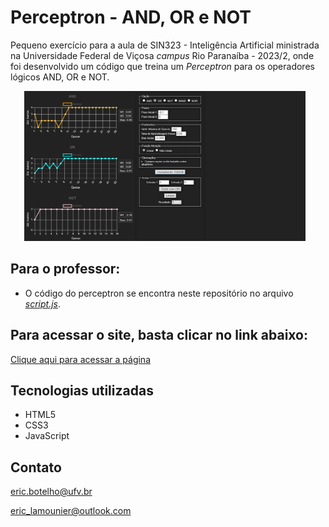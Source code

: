 # Perceptron - AND, OR e NOT

Pequeno exercício para a aula de SIN323 - Inteligência Artificial ministrada na Universidade Federal de Viçosa <i>campus</i> Rio Paranaíba - 2023/2, onde foi desenvolvido um código que treina um <i>Perceptron</i> para os operadores lógicos AND, OR e NOT.

<div align="center">
    <img style="height: 240px; object-fit: cover; margin-right: 10px;" src="git/preview.png" alt="notebook preview">
</div>

## Para o professor:
- O código do perceptron se encontra neste repositório no arquivo <i><u>[script.js](https://github.com/EricLamounier/Perceptron/blob/main/script.js)</u></i>.

## Para acessar o site, basta clicar no link abaixo:
[Clique aqui para acessar a página](https://evenly-mu.vercel.app)

## Tecnologias utilizadas

- HTML5
- CSS3
- JavaScript

## Contato
eric.botelho@ufv.br

eric_lamounier@outlook.com